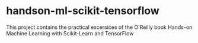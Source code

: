 # handson-ml-scikit-tensorflow
 This project contains the practical excersices of the  O'Reilly book Hands-on Machine Learning with Scikit-Learn and TensorFlow
